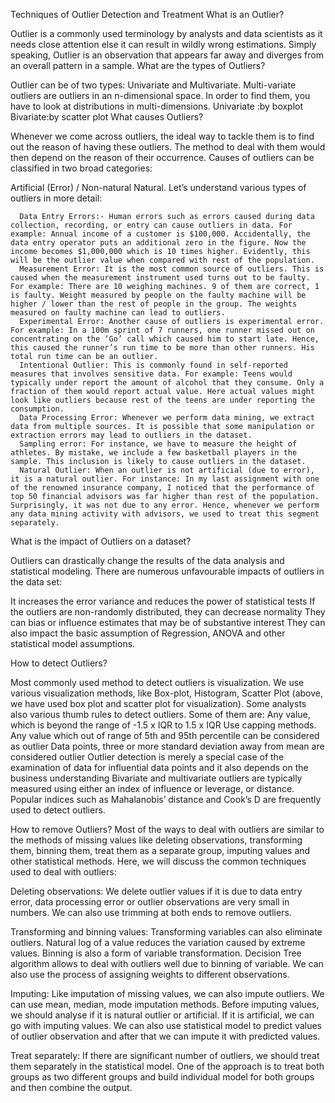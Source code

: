  Techniques of Outlier Detection and Treatment
 What is an Outlier?

Outlier is a commonly used terminology by analysts and data scientists as it needs close attention else it can result in wildly wrong estimations. Simply speaking, Outlier is an observation that appears far away and diverges from an overall pattern in a sample.
What are the types of Outliers?

Outlier can be of two types: Univariate and Multivariate. Multi-variate outliers are outliers in an n-dimensional space. In order to find them, you have to look at distributions in multi-dimensions.
Univariate :by boxplot
Bivariate:by scatter plot
What causes Outliers?

Whenever we come across outliers, the ideal way to tackle them is to find out the reason of having these outliers. The method to deal with them would then depend on the reason of their occurrence. Causes of outliers can be classified in two broad categories:

Artificial (Error) / Non-natural
Natural.
Let’s understand various types of outliers in more detail:

      Data Entry Errors:- Human errors such as errors caused during data collection, recording, or entry can cause outliers in data. For example: Annual income of a customer is $100,000. Accidentally, the data entry operator puts an additional zero in the figure. Now the income becomes $1,000,000 which is 10 times higher. Evidently, this will be the outlier value when compared with rest of the population.
      Measurement Error: It is the most common source of outliers. This is caused when the measurement instrument used turns out to be faulty. For example: There are 10 weighing machines. 9 of them are correct, 1 is faulty. Weight measured by people on the faulty machine will be higher / lower than the rest of people in the group. The weights measured on faulty machine can lead to outliers.
      Experimental Error: Another cause of outliers is experimental error. For example: In a 100m sprint of 7 runners, one runner missed out on concentrating on the ‘Go’ call which caused him to start late. Hence, this caused the runner’s run time to be more than other runners. His total run time can be an outlier.
      Intentional Outlier: This is commonly found in self-reported measures that involves sensitive data. For example: Teens would typically under report the amount of alcohol that they consume. Only a fraction of them would report actual value. Here actual values might look like outliers because rest of the teens are under reporting the consumption.
      Data Processing Error: Whenever we perform data mining, we extract data from multiple sources. It is possible that some manipulation or extraction errors may lead to outliers in the dataset.
      Sampling error: For instance, we have to measure the height of athletes. By mistake, we include a few basketball players in the sample. This inclusion is likely to cause outliers in the dataset.
      Natural Outlier: When an outlier is not artificial (due to error), it is a natural outlier. For instance: In my last assignment with one of the renowned insurance company, I noticed that the performance of top 50 financial advisors was far higher than rest of the population. Surprisingly, it was not due to any error. Hence, whenever we perform any data mining activity with advisors, we used to treat this segment separately.

What is the impact of Outliers on a dataset?

Outliers can drastically change the results of the data analysis and statistical modeling. There are numerous unfavourable impacts of outliers in the data set:

It increases the error variance and reduces the power of statistical tests
If the outliers are non-randomly distributed, they can decrease normality
They can bias or influence estimates that may be of substantive interest
They can also impact the basic assumption of Regression, ANOVA and other statistical model assumptions.

How to detect Outliers?

Most commonly used method to detect outliers is visualization. We use various visualization methods, like Box-plot, Histogram, Scatter Plot (above, we have used box plot and scatter plot for visualization). Some analysts also various thumb rules to detect outliers. Some of them are:
Any value, which is beyond the range of -1.5 x IQR to 1.5 x IQR
Use capping methods. Any value which out of range of 5th and 95th percentile can be considered as outlier
Data points, three or more standard deviation away from mean are considered outlier
Outlier detection is merely a special case of the examination of data for influential data points and it also depends on the business understanding
Bivariate and multivariate outliers are typically measured using either an index of influence or leverage, or distance. Popular indices such as Mahalanobis’ distance and Cook’s D are frequently used to detect outliers.

How to remove Outliers?
Most of the ways to deal with outliers are similar to the methods of missing values like deleting observations, transforming them, binning them, treat them as a separate group, imputing values and other statistical methods. Here, we will discuss the common techniques used to deal with outliers:

Deleting observations: We delete outlier values if it is due to data entry error, data processing error or outlier observations are very small in numbers. We can also use trimming at both ends to remove outliers.

Transforming and binning values: Transforming variables can also eliminate outliers. Natural log of a value reduces the variation caused by extreme values. Binning is also a form of variable transformation. Decision Tree algorithm allows to deal with outliers well due to binning of variable. We can also use the process of assigning weights to different observations.

Imputing: Like imputation of missing values, we can also impute outliers. We can use mean, median, mode imputation methods. Before imputing values, we should analyse if it is natural outlier or artificial. If it is artificial, we can go with imputing values. We can also use statistical model to predict values of outlier observation and after that we can impute it with predicted values.

Treat separately: If there are significant number of outliers, we should treat them separately in the statistical model. One of the approach is to treat both groups as two different groups and build individual model for both groups and then combine the output.
